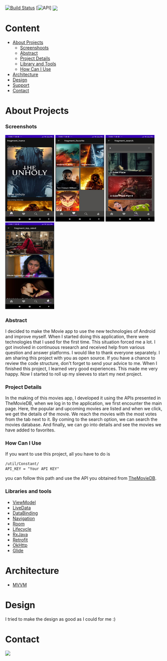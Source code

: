 [![Build Status](https://img.shields.io/badge/platform-Android-green)](https://www.android.com/) [![API](https://img.shields.io/badge/API-+23-brightgreen)]
<img src="http://ismailhakkiaydin.com/wp-content/uploads/2020/04/ic_launcher.png" align="center">

# Content
- [About Projects](https://github.com/Fatih-Baser/KotlinMovies)
  - [Screenshoots](https://github.com/Fatih-Baser/KotlinMovies)
  - [Abstract](https://github.com/Fatih-Baser/KotlinMovies)
  - [Project Details](https://github.com/Fatih-Baser/KotlinMovies)
  - [Library and Tools](https://github.com/Fatih-Baser/KotlinMovies)
  - [How Can I Use](https://github.com/Fatih-Baser/KotlinMovies)
- [Architecture](https://github.com/Fatih-Baser/KotlinMovies)
- [Design](https://github.com/Fatih-Baser/KotlinMovies)
- [Support](https://github.com/Fatih-Baser/KotlinMovies)
- [Contact](https://github.com/Fatih-Baser/KotlinMovies)


# About Projects
### Screenshots
<img src="https://github.com/Fatih-Baser/KotlinMovies/blob/master/images/a.jpeg" width="156" height="275">    <img src="https://github.com/Fatih-Baser/KotlinMovies/blob/master/images/b.jpeg" width="156" height="275">    <img src="https://github.com/Fatih-Baser/KotlinMovies/blob/master/images/c.jpeg" width="156" height="275">    <img src="https://github.com/Fatih-Baser/KotlinMovies/blob/master/images/d.jpeg" width="156" height="275">    


### Abstract
 I decided to make the Movie app to use the new technologies of Android and improve myself. When I started doing this application, there were technologies that I used for the first time. This situation forced me a lot. I got involved in continuous research and received help from various question and answer platforms. I would like to thank everyone separately. I am sharing this project with you as open source. If you have a chance to review the code structure, don't forget to send your advice to me. When I finished this project, I learned very good experiences. This made me very happy. Now I started to roll up my sleeves to start my next project.

### Project Details
In the making of this movies app, I developed it using the APIs presented in TheMovieDB, when we log in to the application, we first encounter the main page. Here, the popular and upcoming movies are listed and when we click, we get the details of the movie. We reach the movies with the most votes from the tab next to it. By coming to the search option, we can search the movies database. And finally, we can go into details and see the movies we have added to favorites.
### How Can I Use
If you want to use this project, all you have to do is 
```
/util/Constant/
API_KEY = "Your API KEY"
```
you can follow this path and use the API you obtained from [TheMovieDB](https://www.themoviedb.org/).

### Libraries and tools
 - [ViewModel](https://developer.android.com/topic/libraries/architecture/viewmodel)
 - [LiveData](https://developer.android.com/topic/libraries/architecture/livedata)
 - [DataBinding](https://developer.android.com/topic/libraries/data-binding/)
 - [Navigation](https://developer.android.com/guide/navigation/)
 - [Room](https://developer.android.com/training/data-storage/room)
 - [Lifecycle](https://developer.android.com/topic/libraries/architecture/lifecycle)
 - [RxJava](https://github.com/ReactiveX/RxJava)
 - [Retrofit](https://square.github.io/retrofit/)
 - [OkHttp](https://square.github.io/okhttp/)
 - [Glide](https://github.com/bumptech/glide)

# Architecture
 - [MVVM](https://developer.android.com/jetpack/docs/guide)

# Design
I tried to make the design as good as I could for me :)



# Contact

<a target="_blank" href="https://www.linkedin.com/in/fatih-baser-0246651a4/"><img src="https://img.shields.io/badge/-LinkedIn-0077B5?style=for-the-badge&logo=Linkedin&logoColor=white"    width="200"></img>     </a>

